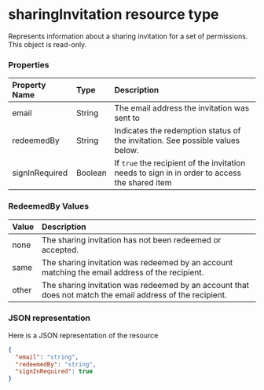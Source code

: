 # sharingInvitation resource type

Represents information about a sharing invitation for a set of permissions. This object is read-only.


### Properties
| Property Name  | Type    | Description                                                                                   |
|:---------------|:--------|:----------------------------------------------------------------------------------------------|
| email          | String  | The email address the invitation was sent to                                                  |
| redeemedBy     | String  | Indicates the redemption status of the invitation. See possible values below.                 |
| signInRequired | Boolean | If `true` the recipient of the invitation needs to sign in in order to access the shared item |

### RedeemedBy Values
| Value | Description                                                                                               |
|:------|:----------------------------------------------------------------------------------------------------------|
| none  | The sharing invitation has not been redeemed or accepted.                                                 |
| same  | The sharing invitation was redeemed by an account matching the email address of the recipient.            |
| other | The sharing invitation was redeemed by an account that does not match the email address of the recipient. |

### JSON representation

Here is a JSON representation of the resource

<!-- {
  "blockType": "resource",
  "optionalProperties": [

  ],
  "@odata.type": "microsoft.graph.sharinginvitation"
}-->

```json
{
  "email": "string",
  "redeemedBy": "string",
  "signInRequired": true
}

```

<!-- uuid: 8fcb5dbc-d5aa-4681-8e31-b001d5168d79
2015-10-25 14:57:30 UTC -->
<!-- {
  "type": "#page.annotation",
  "description": "sharingInvitation resource",
  "keywords": "",
  "section": "documentation",
  "tocPath": ""
}-->